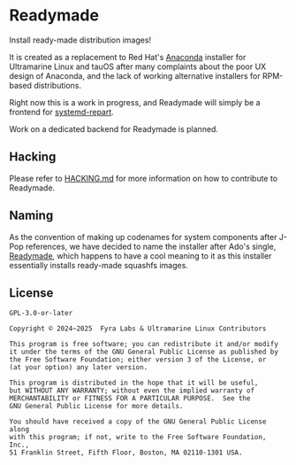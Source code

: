 # Readymade

Install ready-made distribution images!

It is created as a replacement to Red Hat's [Anaconda](https://github.com/rhinstaller/anaconda) installer for Ultramarine Linux and tauOS after many complaints about the poor UX design of Anaconda, and the lack of working alternative installers for RPM-based distributions.

Right now this is a work in progress, and Readymade will simply be a frontend for [systemd-repart](https://www.freedesktop.org/software/systemd/man/249/systemd-repart.html).

Work on a dedicated backend for Readymade is planned.

## Hacking

Please refer to [HACKING.md](HACKING.md) for more information on how to contribute to Readymade.

## Naming

As the convention of making up codenames for system components after J-Pop references, we have decided to name the installer after Ado's single, [Readymade](https://youtu.be/jg09lNupc1s), which happens to have a cool meaning to it as this installer essentially installs ready-made squashfs images.

## License

`GPL-3.0-or-later`

    Copyright © 2024~2025  Fyra Labs & Ultramarine Linux Contributors

    This program is free software; you can redistribute it and/or modify
    it under the terms of the GNU General Public License as published by
    the Free Software Foundation; either version 3 of the License, or
    (at your option) any later version.

    This program is distributed in the hope that it will be useful,
    but WITHOUT ANY WARRANTY; without even the implied warranty of
    MERCHANTABILITY or FITNESS FOR A PARTICULAR PURPOSE.  See the
    GNU General Public License for more details.

    You should have received a copy of the GNU General Public License along
    with this program; if not, write to the Free Software Foundation, Inc.,
    51 Franklin Street, Fifth Floor, Boston, MA 02110-1301 USA.
